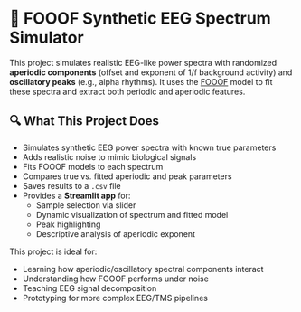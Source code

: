 # 🧠 FOOOF Synthetic EEG Spectrum Simulator

This project simulates realistic EEG-like power spectra with randomized **aperiodic components** (offset and exponent of 1/f background activity) and **oscillatory peaks** (e.g., alpha rhythms). It uses the [FOOOF](https://github.com/fooof-tools/fooof) model to fit these spectra and extract both periodic and aperiodic features.

## 🔍 What This Project Does

- Simulates synthetic EEG power spectra with known true parameters
- Adds realistic noise to mimic biological signals
- Fits FOOOF models to each spectrum
- Compares true vs. fitted aperiodic and peak parameters
- Saves results to a `.csv` file
- Provides a **Streamlit app** for:
  - Sample selection via slider
  - Dynamic visualization of spectrum and fitted model
  - Peak highlighting
  - Descriptive analysis of aperiodic exponent

This project is ideal for:

- Learning how aperiodic/oscillatory spectral components interact
- Understanding how FOOOF performs under noise
- Teaching EEG signal decomposition
- Prototyping for more complex EEG/TMS pipelines
